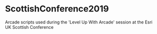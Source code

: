 # ScottishConference2019
Arcade scripts used during the 'Level Up With Arcade' session at the Esri UK Scottish Conference
